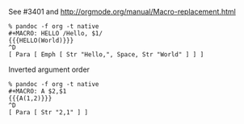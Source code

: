 See #3401 and <http://orgmode.org/manual/Macro-replacement.html>

```
% pandoc -f org -t native
#+MACRO: HELLO /Hello, $1/
{{{HELLO(World)}}}
^D
[ Para [ Emph [ Str "Hello,", Space, Str "World" ] ] ]
```

Inverted argument order

```
% pandoc -f org -t native
#+MACRO: A $2,$1
{{{A(1,2)}}}
^D
[ Para [ Str "2,1" ] ]
```
